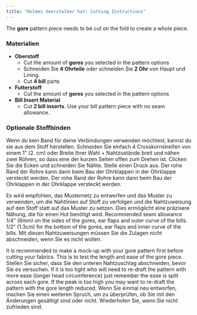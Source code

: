 ```yaml
---
title: "Holmes deerstalker hat: Cutting Instructions"
---
```


The **gore** pattern piece needs to be cut on the fold to create a whole piece.

### Materialien

- **Oberstoff**
  - Cut the amount of **gores** you selected in the pattern options
  - Schneiden Sie **4 Ohrteile** oder schneiden Sie **2 Ohr** von Haupt und Lining.
  - Cut **4 bill** parts
- **Futterstoff**
  - Cut the amount of **gores** you selected in the pattern options
- **Bill Insert Material**
  - Cut **2 bill inserts**. Use your bill pattern piece with no seam allowance.

### Optionale Stoffbinden

Wenn du kein Band für deine Verbindungen verwenden möchtest, kannst du sie aus dem Stoff herstellen. Schneiden Sie einfach 4 Crosskornstreifen von einem 1" (2. cm) oder Breite Ihrer Wahl + Nahtzustände breit und nähen zwei Röhren, so dass eine der kurzen Seiten offen zum Drehen ist. Clicken Sie die Ecken und schneiden Sie Nähte. Stelle einen Druck aus. Der rohe Rand der Rohre kann dann beim Bau der Ohrklappen in der Ohrklappe versteckt werden. Der rohe Rand der Rohre kann dann beim Bau der Ohrklappen in der Ohrklappe versteckt werden.

<Note>

Es wird empfohlen, das Musternetz zu entwerfen und das Muster zu verwenden, um die Nahtlinien auf Stoff zu verfolgen und die Nahtzuweisung auf den Stoff statt auf das Muster zu setzen. Dies ermöglicht eine präzisere Nähung, die für einen Hut benötigt wird. Recommended seam allowance 1/4" (6mm) on the sides of the gores, ear flaps and outer curve of the bills. 1/2" (1.3cm) for the bottom of the gores, ear flaps and inner curve of the bills. Mit diesen Nahtzuweisungen müssen Sie die Zulagen nicht abschneiden, wenn Sie es nicht wollen.

</Note>
<Warning>

It is recommended to make a mock-up with your gore pattern first before cutting your fabrics. This is to test the length and ease of the gore piece. Stellen Sie sicher, dass Sie den unteren Nahtzuschlag abschneiden, bevor Sie es versuchen. If it is too tight who will need to re-draft the pattern with more ease (longer head circumference) just remember the ease is split across each gore. If the peak is too high you may want to re-draft the pattern with the gore length reduced. Wenn Sie einmal neu entworfen, machen Sie einen weiteren Spruch, um zu überprüfen, ob Sie mit den Änderungen gesättigt sind oder nicht. Wiederholen Sie, wenn Sie nicht zufrieden sind.

</Warning>
